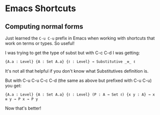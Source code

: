 <!-- -*-agda2-*- -->



<!--
```
module EmacsShortcuts where

open import Relation.Binary.PropositionalEquality


```
-->

# Emacs Shortcuts


## Computing normal forms

Just learned the `C-u C-u` prefix in Emacs when working with shortcuts
that work on terms or types. So useful!

I was trying to get the type of subst but with C-c C-d I was getting:

    {A.a : Level} {A : Set A.a} {ℓ : Level} → Substitutive _≡_ ℓ


It's not all that helpful if you don't know what Substitutives
definition is.

But with C-u C-u C-c C-d (the same as above but prefixed with C-u C-u)
you get:


    {A.a : Level} {A : Set A.a} {ℓ : Level} (P : A → Set ℓ) {x y : A} → x ≡ y → P x → P y


Now that's better!
